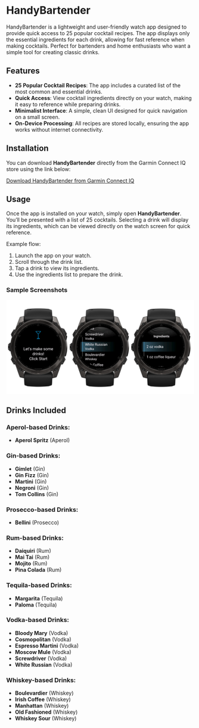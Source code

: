 # HandyBartender

HandyBartender is a lightweight and user-friendly watch app designed to provide quick access to 25 popular cocktail recipes. The app displays only the essential ingredients for each drink, allowing for fast reference when making cocktails. Perfect for bartenders and home enthusiasts who want a simple tool for creating classic drinks.

## Features

- **25 Popular Cocktail Recipes**: The app includes a curated list of the most common and essential drinks.
- **Quick Access**: View cocktail ingredients directly on your watch, making it easy to reference while preparing drinks.
- **Minimalist Interface**: A simple, clean UI designed for quick navigation on a small screen.
- **On-Device Processing**: All recipes are stored locally, ensuring the app works without internet connectivity.

## Installation

You can download **HandyBartender** directly from the Garmin Connect IQ store using the link below:

[Download HandyBartender from Garmin Connect IQ](https://apps.garmin.com/en-US/apps/6a88f848-6551-4a63-af31-09d0c8f579c7)

## Usage

Once the app is installed on your watch, simply open **HandyBartender**. You’ll be presented with a list of 25 cocktails. Selecting a drink will display its ingredients, which can be viewed directly on the watch screen for quick reference.

Example flow:
1. Launch the app on your watch.
2. Scroll through the drink list.
3. Tap a drink to view its ingredients.
4. Use the ingredients list to prepare the drink.

### Sample Screenshots

![Main menu](./demo_images/hero_image_handy_bartender.png)

## Drinks Included

### Aperol-based Drinks:
- **Aperol Spritz** (Aperol)

### Gin-based Drinks:
- **Gimlet** (Gin)
- **Gin Fizz** (Gin)
- **Martini** (Gin)
- **Negroni** (Gin)
- **Tom Collins** (Gin)

### Prosecco-based Drinks:
- **Bellini** (Prosecco)

### Rum-based Drinks:
- **Daiquiri** (Rum)
- **Mai Tai** (Rum)
- **Mojito** (Rum)
- **Pina Colada** (Rum)

### Tequila-based Drinks:
- **Margarita** (Tequila)
- **Paloma** (Tequila)

### Vodka-based Drinks:
- **Bloody Mary** (Vodka)
- **Cosmopolitan** (Vodka)
- **Espresso Martini** (Vodka)
- **Moscow Mule** (Vodka)
- **Screwdriver** (Vodka)
- **White Russian** (Vodka)

### Whiskey-based Drinks:
- **Boulevardier** (Whiskey)
- **Irish Coffee** (Whiskey)
- **Manhattan** (Whiskey)
- **Old Fashioned** (Whiskey)
- **Whiskey Sour** (Whiskey)

